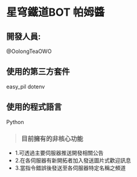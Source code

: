 # **星穹鐵道BOT  帕姆醬**

## 開發人員:
@OolongTeaOWO

## 使用的第三方套件
easy_pil
dotenv

## 使用的程式語言
Python

> ### 目前擁有的非核心功能
* 1.可透過主要伺服器推送開發相關公告
* 2.在各伺服器有新開拓者加入發送圖片式歡迎訊息
* 3.當指令錯誤後發送至各伺服器特定名稱之頻道
